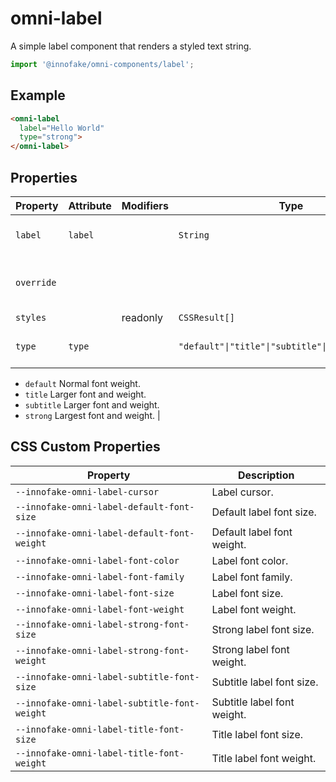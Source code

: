 # omni-label

A simple label component that renders a styled text string.

```js 
import '@innofake/omni-components/label'; 
```

## Example

```html
<omni-label  label="Hello World"  type="strong"></omni-label>
```

## Properties

| Property   | Attribute | Modifiers | Type                                             | Default   | Description                                      |
|------------|-----------|-----------|--------------------------------------------------|-----------|--------------------------------------------------|
| `label`    | `label`   |           | `String`                                         |           | The label string to display.                     |
| `override` |           |           |                                                  |           | The element style template.                      |
| `styles`   |           | readonly  | `CSSResult[]`                                    |           |                                                  |
| `type`     | `type`    |           | `"default"\|"title"\|"subtitle"\|"strong"\|String` | "default" | The type of label to display:- `default` Normal font weight.- `title` Larger font and weight.- `subtitle` Larger font and weight.- `strong` Largest font and weight. |

## CSS Custom Properties

| Property                                     | Description                 |
|----------------------------------------------|-----------------------------|
| `--innofake-omni-label-cursor`               | Label cursor.               |
| `--innofake-omni-label-default-font-size`    | Default label font size.    |
| `--innofake-omni-label-default-font-weight`  | Default label font weight.  |
| `--innofake-omni-label-font-color`           | Label font color.           |
| `--innofake-omni-label-font-family`          | Label font family.          |
| `--innofake-omni-label-font-size`            | Label font size.            |
| `--innofake-omni-label-font-weight`          | Label font weight.          |
| `--innofake-omni-label-strong-font-size`     | Strong label font size.     |
| `--innofake-omni-label-strong-font-weight`   | Strong label font weight.   |
| `--innofake-omni-label-subtitle-font-size`   | Subtitle label font size.   |
| `--innofake-omni-label-subtitle-font-weight` | Subtitle label font weight. |
| `--innofake-omni-label-title-font-size`      | Title label font size.      |
| `--innofake-omni-label-title-font-weight`    | Title label font weight.    |
